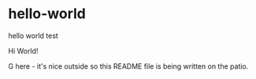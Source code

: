 # hello-world
hello world test

Hi World!

G here - it's nice outside so this README file is being written on the patio.
